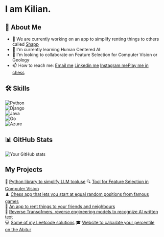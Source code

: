 # I am Kilian.

## 🚀 About Me
- 🔭 We are currently working on an app to simplify renting things to others called [Shapp](https://apps.apple.com/de/app/shapp-shapps-dir-einfach/id6472041604)
- 🌱 I'm currently learning Human Centered AI
- 👯 I'm looking to collaborate on Feature Selection for Computer Vision or Geology
- 📫 How to reach me: [Email me](mailto:kilianschulz@kilianschulz.com)  [Linkedin me](https://www.linkedin.com/in/kilian-schulz/)   [Instagram me](https://www.instagram.com/gsusgristus/)[Play me in chess](https://lichess.org/@/UltimateG)  

## 🛠️ Skills
![Python](https://img.shields.io/badge/Python-3776AB?style=flat&logo=python&logoColor=white)  
![Django](https://img.shields.io/badge/Django-092E20?style=flat&logo=django&logoColor=white)  
![Java](https://img.shields.io/badge/Java-ED8B00?style=flat&logo=java&logoColor=white)  
![Go](https://img.shields.io/badge/Go-00ADD8?style=flat&logo=go&logoColor=white)  
![Azure](https://img.shields.io/badge/Azure-0089D6?style=flat&logo=microsoft-azure&logoColor=white)  

## 📊 GitHub Stats
![Your GitHub stats](https://github-readme-stats.vercel.app/api?username=SchulzKilian&show_icons=true&theme=radical)

## My Projects
🐍 [Python library to simplify LLM tooluse](https://github.com/SchulzKilian/Toolchain)
🔍 [Tool for Feature Selection in Computer Vision](https://github.com/SchulzKilian/Machine-Teaching)  
♟️ [Chess app that lets you start at equal random positions from famous games](https://github.com/SchulzKilian/Chesster)  
🤝 [An app to rent things to your friends and neighbours](https://apps.apple.com/de/app/shapp-shapps-dir-einfach/id6472041604)  
🤖 [Reverse Transofmers, reverse engineering models to recognize AI written text](https://github.com/SchulzKilian/Reverse_Transformer)  
💻 [Some of my Leetcode solutions](https://github.com/SchulzKilian/LeetCode)
🎓 [Website to calculate your percentile on the Abitur](https://topwievielprozentistmeinabitur.de)  

